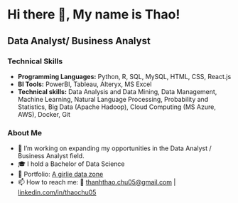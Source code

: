 

# Hi there 🤗, My name is Thao!

## Data Analyst/ Business Analyst

### Technical Skills
* **Programming Languages:** Python, R, SQL, MySQL, HTML, CSS, React.js
* **BI Tools:** PowerBI, Tableau, Alteryx, MS Excel
* **Technical skills:** Data Analysis and Data Mining, Data Management, Machine Learning, Natural Language Processing, Probability
and Statistics, Big Data (Apache Hadoop), Cloud Computing (MS Azure, AWS), Docker, Git

### About Me
* 🎯 I’m working on expanding my opportunities in the Data Analyst / Business Analyst field.
* 🎓 I hold a Bachelor of Data Science
* 🎨 Portfolio: [A girlie data zone](https://thaochu.framer.website/)
* 📫 How to reach me: 📧 thanhthao.chu05@gmail.com | [linkedin.com/in/thaochu05](linkedin.com/in/thaochu05/)

